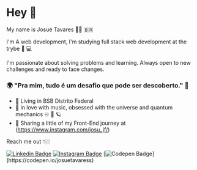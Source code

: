 # Hey 👋

My name is Josué Tavares  👨‍💻 🇧🇷

I'm A web development, I'm studying full stack web development at the trybe 🖤 💻

I'm passionate about solving problems and learning. Always open to new challenges and ready to face changes.

### 🌍 "Pra mim, tudo é um desafio que pode ser descoberto." 🧠

- 📍 Living in BSB Distrito Federal
- 🎸 in love with music, obsessed with the universe and quantum mechanics ♾️ 🌌 🪐
- 🚧 Sharing a little of my Front-End journey at (https://www.instagram.com/josu_jf/) 

Reach me out 👇🏼


[![Linkedin Badge](https://img.shields.io/badge/-LinkedIn-blue?style=flat-square&logo=Linkedin&logoColor=white&link=https://https://www.linkedin.com/in/josu%C3%A9tavares/)](https://www.linkedin.com/in/josu%C3%A9tavares/) [![Instagram Badge](https://img.shields.io/badge/-Instagram-violet?style=flat-square&logo=Instagram&logoColor=white&link=https://www.instagram.com/papodedev/)](https://www.instagram.com/josu_jf/) [![Codepen Badge](https://img.shields.io/badge/-Codepen-black?style=flat-square&logo=Codepen&logoColor=white&link=[https://codepen.io/josuetavaress](https://codepen.io/josuetavaress))](https://codepen.io/josuetavaress)
